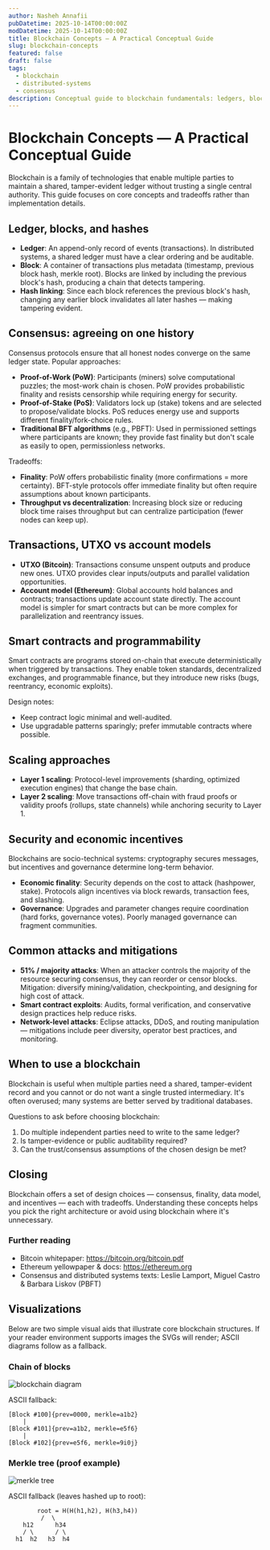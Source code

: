 ```yaml
---
author: Nasheh Annafii
pubDatetime: 2025-10-14T00:00:00Z
modDatetime: 2025-10-14T00:00:00Z
title: Blockchain Concepts — A Practical Conceptual Guide
slug: blockchain-concepts
featured: false
draft: false
tags:
  - blockchain
  - distributed-systems
  - consensus
description: Conceptual guide to blockchain fundamentals: ledgers, blocks, consensus, finality, smart contracts, and design tradeoffs.
---
```


# Blockchain Concepts — A Practical Conceptual Guide

Blockchain is a family of technologies that enable multiple parties to maintain a shared, tamper-evident ledger without trusting a single central authority. This guide focuses on core concepts and tradeoffs rather than implementation details.

## Ledger, blocks, and hashes

- **Ledger**: An append-only record of events (transactions). In distributed systems, a shared ledger must have a clear ordering and be auditable.
- **Block**: A container of transactions plus metadata (timestamp, previous block hash, merkle root). Blocks are linked by including the previous block's hash, producing a chain that detects tampering.
- **Hash linking**: Since each block references the previous block's hash, changing any earlier block invalidates all later hashes — making tampering evident.

## Consensus: agreeing on one history

Consensus protocols ensure that all honest nodes converge on the same ledger state. Popular approaches:

- **Proof-of-Work (PoW)**: Participants (miners) solve computational puzzles; the most-work chain is chosen. PoW provides probabilistic finality and resists censorship while requiring energy for security.
- **Proof-of-Stake (PoS)**: Validators lock up (stake) tokens and are selected to propose/validate blocks. PoS reduces energy use and supports different finality/fork-choice rules.
- **Traditional BFT algorithms** (e.g., PBFT): Used in permissioned settings where participants are known; they provide fast finality but don't scale as easily to open, permissionless networks.

Tradeoffs:

- **Finality**: PoW offers probabilistic finality (more confirmations = more certainty). BFT-style protocols offer immediate finality but often require assumptions about known participants.
- **Throughput vs decentralization**: Increasing block size or reducing block time raises throughput but can centralize participation (fewer nodes can keep up).

## Transactions, UTXO vs account models

- **UTXO (Bitcoin)**: Transactions consume unspent outputs and produce new ones. UTXO provides clear inputs/outputs and parallel validation opportunities.
- **Account model (Ethereum)**: Global accounts hold balances and contracts; transactions update account state directly. The account model is simpler for smart contracts but can be more complex for parallelization and reentrancy issues.

## Smart contracts and programmability

Smart contracts are programs stored on-chain that execute deterministically when triggered by transactions. They enable token standards, decentralized exchanges, and programmable finance, but they introduce new risks (bugs, reentrancy, economic exploits).

Design notes:

- Keep contract logic minimal and well-audited.
- Use upgradable patterns sparingly; prefer immutable contracts where possible.

## Scaling approaches

- **Layer 1 scaling**: Protocol-level improvements (sharding, optimized execution engines) that change the base chain.
- **Layer 2 scaling**: Move transactions off-chain with fraud proofs or validity proofs (rollups, state channels) while anchoring security to Layer 1.

## Security and economic incentives

Blockchains are socio-technical systems: cryptography secures messages, but incentives and governance determine long-term behavior.

- **Economic finality**: Security depends on the cost to attack (hashpower, stake). Protocols align incentives via block rewards, transaction fees, and slashing.
- **Governance**: Upgrades and parameter changes require coordination (hard forks, governance votes). Poorly managed governance can fragment communities.

## Common attacks and mitigations

- **51% / majority attacks**: When an attacker controls the majority of the resource securing consensus, they can reorder or censor blocks. Mitigation: diversify mining/validation, checkpointing, and designing for high cost of attack.
- **Smart contract exploits**: Audits, formal verification, and conservative design practices help reduce risks.
- **Network-level attacks**: Eclipse attacks, DDoS, and routing manipulation — mitigations include peer diversity, operator best practices, and monitoring.

## When to use a blockchain

Blockchain is useful when multiple parties need a shared, tamper-evident record and you cannot or do not want a single trusted intermediary. It's often overused; many systems are better served by traditional databases.

Questions to ask before choosing blockchain:

1. Do multiple independent parties need to write to the same ledger?
2. Is tamper-evidence or public auditability required?
3. Can the trust/consensus assumptions of the chosen design be met?

## Closing

Blockchain offers a set of design choices — consensus, finality, data model, and incentives — each with tradeoffs. Understanding these concepts helps you pick the right architecture or avoid using blockchain where it's unnecessary.

### Further reading

- Bitcoin whitepaper: https://bitcoin.org/bitcoin.pdf
- Ethereum yellowpaper & docs: https://ethereum.org
- Consensus and distributed systems texts: Leslie Lamport, Miguel Castro & Barbara Liskov (PBFT)

## Visualizations

Below are two simple visual aids that illustrate core blockchain structures. If your reader environment supports images the SVGs will render; ASCII diagrams follow as a fallback.

### Chain of blocks

![blockchain diagram](/assets/images/blockchain-diagram.svg)

ASCII fallback:

```
[Block #100]{prev=0000, merkle=a1b2}
    |
[Block #101]{prev=a1b2, merkle=e5f6}
    |
[Block #102]{prev=e5f6, merkle=9i0j}
```

### Merkle tree (proof example)

![merkle tree](/assets/images/merkle-tree.svg)

ASCII fallback (leaves hashed up to root):

```
        root = H(H(h1,h2), H(h3,h4))
         /  \
    h12      h34
    / \      / \
  h1  h2   h3  h4
```
